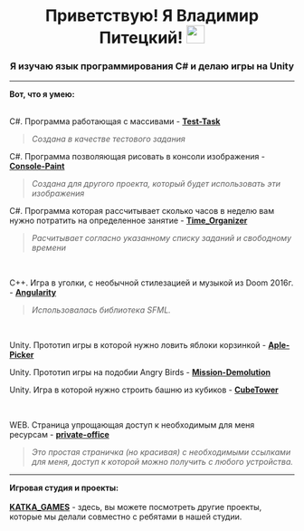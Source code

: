 <h1 align="center">Приветствую! Я Владимир Питецкий!
<img src="https://github.com/blackcater/blackcater/raw/main/images/Hi.gif" height="32"/></h1>
<h3 align="center">Я изучаю язык программирования C# и делаю игры на Unity</h3>

***

**Вот, что я умею:**
<br></br>

C#. Программа работающая с массивами - **<a href="https://github.com/wingofnight/tes-task" target="_blank">Test-Task</a>** 
>*Создана в качестве тестового задания*

C#. Программа позволяющая рисовать в консоли изображения - **<a href="https://github.com/wingofnight/Console_Paint" target="_blank">Console-Paint</a>** 

>*Создана для другого проекта, который будет использовать эти изображения*

C#. Программа которая рассчитывает сколько часов в неделю вам нужно потратить на определенное занятие - **<a href="https://github.com/wingofnight/Time_Organizer" target="_blank">Time_Organizer</a>** 
>*Расчитывает согласно указанному списку заданий и свободному времени*

<br />

C++. Игра в уголки, с необычной стилезацией и музыкой из Doom 2016г. - **<a href="https://github.com/wingofnight/ANGULARITYv2" target="_blank">Angularity</a>** 
>*Использовалась библиотека SFML.*

<br />

Unity. Прототип игры в которой нужно ловить яблоки корзинкой  - **<a href="https://github.com/wingofnight/Aple-Picker" target="_blank">Aple-Picker</a>** 

Unity. Прототип игры на подобии Angry Birds  - **<a href="https://github.com/wingofnight/Mission-Demolution" target="_blank">Mission-Demolution</a>** 

Unity. Игра в которой нужно строить башню из кубиков - **<a href="https://github.com/wingofnight/CubeTower" target="_blank">CubeTower</a>**

<br />

WEB. Страница упрощающая доступ к необходимым для меня ресурсам - **<a href="https://github.com/wingofnight/private-office" target="_blank">private-office</a>**
>*Это простая страничка (но красивая) с необходимыми ссылками для меня, доступ к которой можно получить с любого устройства.*  


---

**Игровая студия и проекты:**
<br></br>
 **<a href="https://vk.link/katkagames" target="_blank">KATKA_GAMES</a>**  - здесь, вы можете посмотреть другие проекты, которые мы делали совместно с ребятами в нашей студии.  
